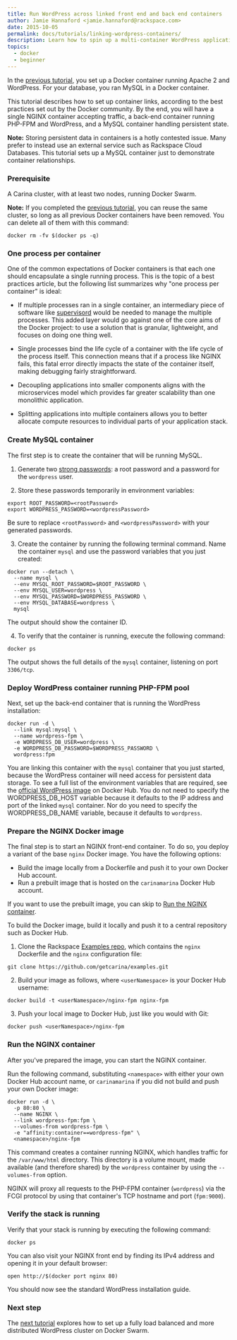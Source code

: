 ```yaml
---
title: Run WordPress across linked front end and back end containers
author: Jamie Hannaford <jamie.hannaford@rackspace.com>
date: 2015-10-05
permalink: docs/tutorials/linking-wordpress-containers/
description: Learn how to spin up a multi-container WordPress application split across linked containers, using NGINX as the front end and PHP-FPM as the back end.
topics:
  - docker
  - beginner
---
```


In the [previous tutorial](../wordpress-apache-mysql), you set up a Docker
container running Apache 2 and WordPress. For your database, you ran MySQL in a
Docker container.

This tutorial describes how to set up container links, according to the best
practices set out by the Docker community. By the end, you will have a single
NGINX container accepting traffic, a back-end container running PHP-FPM and
WordPress, and a MySQL container handling persistent state.

**Note:** Storing persistent data in containers is a hotly contested issue. Many
prefer to instead use an external service such as Rackspace Cloud Databases.
This tutorial sets up a MySQL container just to demonstrate container
relationships.

### Prerequisite

A Carina cluster, with at least two nodes, running Docker Swarm.

**Note:** If you completed the [previous tutorial](../wordpress-apache-mysql), you
can reuse the same cluster, so long as all previous Docker containers have been
removed. You can delete all of them with this command:

```
docker rm -fv $(docker ps -q)
```

### One process per container

One of the common expectations of Docker containers is that each one should
encapsulate a single running process. This is the topic of a best practices
article, but the following list summarizes why "one process per container" is
ideal:

- If multiple processes ran in a single container, an intermediary piece of
software like [supervisord](http://supervisord.org/) would be needed to manage
the multiple processes. This added layer would go against one of the core aims
of the Docker project: to use a solution that is granular, lightweight, and
focuses on doing one thing well.

- Single processes bind the life cycle of a container with the life cycle of the
process itself. This connection means that if a process like NGINX fails, this
fatal error directly impacts the state of the container itself, making
debugging fairly straightforward.

- Decoupling applications into smaller components aligns with the microservices
model which provides far greater scalability than one monolithic application.

- Splitting applications into multiple containers allows you to better allocate
compute resources to individual parts of your application stack.

### Create MySQL container

The first step is to create the container that will be running MySQL.

1. Generate two [strong passwords](https://strongpasswordgenerator.com/): a
root password and a password for the `wordpress` user.

2. Store these passwords temporarily in environment variables:

  ```
  export ROOT_PASSWORD=<rootPassword>
  export WORDPRESS_PASSWORD=<wordpressPassword>
  ```

  Be sure to replace `<rootPassword>` and `<wordpressPassword>` with your
  generated passwords.

3. Create the container by running the following terminal command. Name the
   container `mysql` and use the password variables that you just created:

  ```
  docker run --detach \
    --name mysql \
    --env MYSQL_ROOT_PASSWORD=$ROOT_PASSWORD \
    --env MYSQL_USER=wordpress \
    --env MYSQL_PASSWORD=$WORDPRESS_PASSWORD \
    --env MYSQL_DATABASE=wordpress \
    mysql
  ```

  The output should show the container ID.

4. To verify that the container is running, execute the following command:

  ```
  docker ps
  ```

  The output shows the full details of the `mysql` container, listening on port
  `3306/tcp`.

### Deploy WordPress container running PHP-FPM pool

Next, set up the back-end container that is running the WordPress installation:

```
docker run -d \
  --link mysql:mysql \
  --name wordpress-fpm \
  -e WORDPRESS_DB_USER=wordpress \
  -e WORDPRESS_DB_PASSWORD=$WORDPRESS_PASSWORD \
  wordpress:fpm
```

You are linking this container with the `mysql` container that you just started,
because the WordPress container will need access for persistent data storage.
To see a full list of the environment variables that are required, see the
[official WordPress image](https://hub.docker.com/_/wordpress/) on Docker Hub.
You do not need to specify the WORDPRESS_DB_HOST variable because it defaults to
the IP address and port of the linked `mysql` container. Nor do you need to
specify the WORDPRESS_DB_NAME variable, because it defaults to `wordpress`.

### Prepare the NGINX Docker image

The final step is to start an NGINX front-end container. To do so, you deploy a
variant of the base `nginx` Docker image. You have the following options:

- Build the image locally from a Dockerfile and push it to your own Docker Hub account.
- Run a prebuilt image that is hosted on the `carinamarina` Docker Hub account.

If you want to use the prebuilt image, you can skip to
[Run the NGINX container](#run-the-nginx-container).

To build the Docker image, build it locally and push it to a central repository
such as Docker Hub.

1. Clone the Rackspace [Examples repo](https://github.com/getcarina/examples),
which contains the `nginx` Dockerfile and the `nginx` configuration file:

  ```
  git clone https://github.com/getcarina/examples.git
  ```

2. Build your image as follows, where `<userNamespace>` is your Docker Hub username:

  ```
  docker build -t <userNamespace>/nginx-fpm nginx-fpm
  ```

3. Push your local image to Docker Hub, just like you would with Git:

  ```
  docker push <userNamespace>/nginx-fpm
  ```

### Run the NGINX container

After you've prepared the image, you can start the NGINX container.

Run the following command, substituting `<namespace>` with either your own
Docker Hub account name, or `carinamarina` if you did not build and push your own
Docker image:

```
docker run -d \
  -p 80:80 \
  --name NGINX \
  --link wordpress-fpm:fpm \
  --volumes-from wordpress-fpm \
  -e "affinity:container==wordpress-fpm" \
  <namespace>/nginx-fpm
```

This command creates a container running NGINX, which handles traffic for the
`/var/www/html` directory. This directory is a volume mount, made available
(and therefore shared) by the `wordpress` container by using the `--volumes-from`
option.

NGINX will proxy all requests to the PHP-FPM container (`wordpress`)
via the FCGI protocol by using that container's TCP hostname and port (`fpm:9000`).

### Verify the stack is running

Verify that your stack is running by executing the following command:

```
docker ps
```

You can also visit your NGINX front end by finding its IPv4 address and opening
it in your default browser:

```
open http://$(docker port nginx 80)
```

You should now see the standard WordPress installation guide.

### Next step

The [next tutorial](../load-balance-wordpress-docker-containers/) explores how
to set up a fully load balanced and more distributed WordPress cluster on
Docker Swarm.
